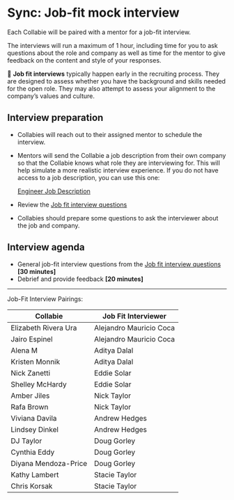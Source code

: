 # Sync: Job-fit mock interview

Each Collabie will be paired with a mentor for a job-fit interview.

The interviews will run a maximum of 1 hour, including time for you to ask questions about the role and company as well as time for the mentor to give feedback on the content and style of your responses.

<aside>
🤝 <strong>Job fit interviews</strong> typically happen early in the recruiting process. They are designed to assess whether you have the background and skills needed for the open role. They may also attempt to assess your alignment to the company’s values and culture.
</aside>

## Interview preparation

- Collabies will reach out to their assigned mentor to schedule the interview.
- Mentors will send the Collabie a job description from their own company so that the Collabie knows what role they are interviewing for. This will help simulate a more realistic interview experience. If you do not have access to a job description, you can use this one:

  [Engineer Job Description](../resources/mock-job-description.md)

- Review the [Job fit interview questions](../resources/job-fit-interview-questions.md)
- Collabies should prepare some questions to ask the interviewer about the job and company.

## Interview agenda

- General job-fit interview questions from the [Job fit interview questions](../resources/job-fit-interview-questions.md) **[30 minutes]**
- Debrief and provide feedback **[20 minutes]**

---

Job-Fit Interview Pairings:

[comment]: <> (Populate using the values in this CodeSandbox: https://codesandbox.io/s/career-lab-pairings-u1qmj?file=/src/App.js)
[comment]: <> (TODO: move this script into this project somehow)

| Collabie | Job Fit Interviewer |
| ---- | ---- |
| Elizabeth Rivera Ura | Alejandro Mauricio Coca  |
| Jairo Espinel | Alejandro Mauricio Coca  |
| Alena M | Aditya Dalal  |
| Kristen Monnik | Aditya Dalal  |
| Nick Zanetti | Eddie Solar  |
| Shelley McHardy | Eddie Solar |
| Amber Jiles | Nick Taylor  |
| Rafa Brown | Nick Taylor |
| Viviana Davila | Andrew Hedges  |
| Lindsey Dinkel | Andrew Hedges |
| DJ Taylor | Doug Gorley |
| Cynthia Eddy | Doug Gorley |
| Diyana Mendoza-Price | Doug Gorley |
| Kathy Lambert | Stacie Taylor |
| Chris Korsak | Stacie Taylor |
